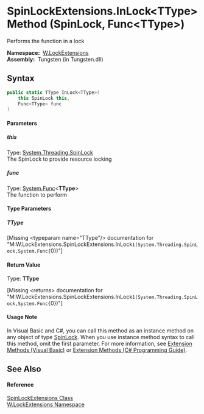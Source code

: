 SpinLockExtensions.InLock&lt;TType> Method (SpinLock, Func&lt;TType>)
=====================================================================
   Performs the function in a lock

  **Namespace:**  [W.LockExtensions][1]  
  **Assembly:**  Tungsten (in Tungsten.dll)

Syntax
------

```csharp
public static TType InLock<TType>(
	this SpinLock this,
	Func<TType> func
)

```

#### Parameters

##### *this*
Type: [System.Threading.SpinLock][2]  
The SpinLock to provide resource locking

##### *func*
Type: [System.Func][3]&lt;**TType**>  
The function to perform

#### Type Parameters

##### *TType*

[Missing &lt;typeparam name="TType"/> documentation for "M:W.LockExtensions.SpinLockExtensions.InLock``1(System.Threading.SpinLock,System.Func{``0})"]


#### Return Value
Type: **TType**  

[Missing &lt;returns> documentation for "M:W.LockExtensions.SpinLockExtensions.InLock``1(System.Threading.SpinLock,System.Func{``0})"]

#### Usage Note
In Visual Basic and C#, you can call this method as an instance method on any object of type [SpinLock][2]. When you use instance method syntax to call this method, omit the first parameter. For more information, see [Extension Methods (Visual Basic)][4] or [Extension Methods (C# Programming Guide)][5].

See Also
--------

#### Reference
[SpinLockExtensions Class][6]  
[W.LockExtensions Namespace][1]  

[1]: ../README.md
[2]: http://msdn.microsoft.com/en-us/library/dd270862
[3]: http://msdn.microsoft.com/en-us/library/bb534960
[4]: http://msdn.microsoft.com/en-us/library/bb384936.aspx
[5]: http://msdn.microsoft.com/en-us/library/bb383977.aspx
[6]: README.md